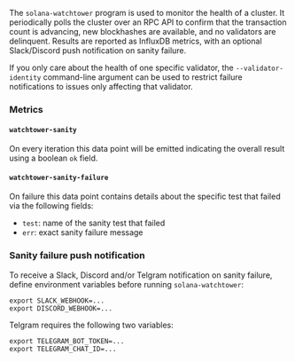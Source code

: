 The `solana-watchtower` program is used to monitor the health of a cluster.  It
periodically polls the cluster over an RPC API to confirm that the transaction
count is advancing, new blockhashes are available, and no validators are
delinquent.  Results are reported as InfluxDB metrics, with an optional
Slack/Discord push notification on sanity failure.

If you only care about the health of one specific validator, the
`--validator-identity` command-line argument can be used to restrict failure
notifications to issues only affecting that validator.

### Metrics
#### `watchtower-sanity`
On every iteration this data point will be emitted indicating the overall result
using a boolean `ok` field.

#### `watchtower-sanity-failure`
On failure this data point contains details about the specific test that failed via
the following fields:
* `test`: name of the sanity test that failed
* `err`: exact sanity failure message


### Sanity failure push notification
To receive a Slack, Discord and/or Telgram notification on sanity failure,
define environment variables before running `solana-watchtower`:
```
export SLACK_WEBHOOK=...
export DISCORD_WEBHOOK=...
```

Telgram requires the following two variables:
```
export TELEGRAM_BOT_TOKEN=...
export TELEGRAM_CHAT_ID=...
```
